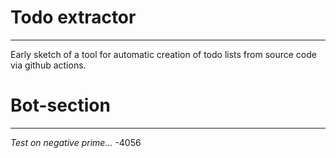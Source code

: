 # Todo extractor
---
Early sketch of a tool for automatic creation of todo lists from source code via github actions. 
# Bot-section
---
*Test on negative prime...*
-4056